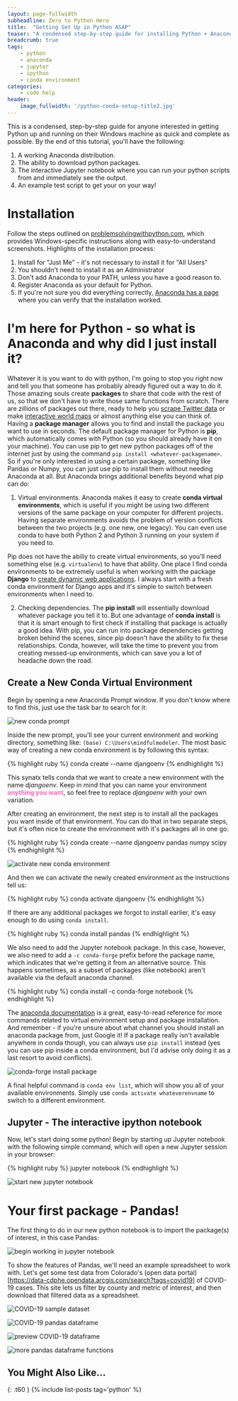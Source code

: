 ```yaml
---
layout: page-fullwidth
subheadline: Zero to Python Hero
title:  "Getting Set Up in Python ASAP"
teaser: "A condensed step-by-step guide for installing Python + Anaconda in Windows."
breadcrumb: true
tags:
    - python
    - anaconda
    - jupyter
    - ipython
    - conda environment
categories:
    - code help
header:
    image_fullwidth: '/python-conda-setup-title2.jpg'
---
```


This is a condensed, step-by-step guide for anyone interested in getting Python up and running on their Windows machine as quick and complete as possible. By the end of this tutorial, you'll have the following: 

1. A working Anaconda distribution. 
2. The ability to download python packages. 
3. The interactive Jupyter notebook where you can run your python scripts from and immediately see the output. 
4. An example test script to get your on your way!

# Installation
Follow the steps outlined on [problemsolvingwithpython.com](https://problemsolvingwithpython.com/01-Orientation/01.03-Installing-Anaconda-on-Windows/), which provides Windows-specific instructions along with easy-to-understand screenshots. Highlights of the installation process:
1. Install for "Just Me" - it's not necessary to install it for "All Users"
2. You shouldn't need to install it as an Administrator
3. Don't add Anaconda to your PATH, unless you have a good reason to. 
4. Register Anaconda as your default for Python. 
5. If you're not sure you did everything correctly, [Anaconda has a page](https://docs.anaconda.com/anaconda/install/verify-install/) where you can verify that the installation worked.  


# I'm here for Python - so what is Anaconda and why did I just install it?
Whatever it is you want to do with python, I'm going to stop you right now and tell you that someone has probably already figured out a way to do it. Those amazing souls create **packages** to share that code with the rest of us, so that we don't have to write those same functions from scratch. There are zillions of packages out there, ready to help you [scrape Twitter data](https://pypi.org/project/twitterscraper/0.2.7/) or make [interactive world maps](https://docs.bokeh.org/en/latest/index.html) or almost anything else you can think of. Having a **package manager** allows you to find and install the package you want to use in seconds. The default package manager for Python is **pip**, which automatically comes with Python (so you should already have it on your machine). You can use pip to get new python packages off of the internet just by using the command `pip install <whatever-packagename>`. So if you're only interested in using a certain package, something like Pandas or Numpy, you can just use pip to install them without needing Anaconda at all. But Anaconda brings additional benefits beyond what pip can do:

1. Virtual environments. Anaconda makes it easy to create **conda virtual environments**, which is useful if you might be using two different versions of the same package on your computer for different projects. Having separate environments avoids the problem of version conflicts between the two projects (e.g. one new, one legacy). You can even use conda to have both Python 2 and Python 3 running on your system if you need to. 

Pip does not have the abiliy to create virtual environments, so you'll need something else (e.g. `virtualenv`) to have that ability. One place I find conda environments to be extremely useful is when working with the package **Django** to [create dynamic web applications](tutorial/django-infectious-disease-app/). I always start with a fresh conda environment for Django apps and it's simple to switch between environments when I need to.

2. Checking dependencies. The **pip install** will essentially download whatever package you tell it to. But one advantage of **conda install** is that it is smart enough to first check if installing that package is actually a good idea. With pip, you can run into package dependencies getting broken behind the scenes, since pip doesn't have the ability to fix these relationships. Conda, however, will take the time to prevent you from creating messed-up environments, which can save you a lot of headache down the road. 





## Create a New Conda Virtual Environment
Begin by opening a new Anaconda Prompt window. If you don't know where to find this, just use the task bar to search for it: 

![new conda prompt]({{site.baseurl}}/images/new-conda-prompt.jpg)

Inside the new prompt, you'll see your current environment and working directory, something like: ```(base) C:\Users\mindfulmodeler```. The most basic way of creating a new conda environment is by following this syntax:

{% highlight ruby %}
conda create --name djangoenv
{% endhighlight %}

This synatx tells conda that we want to create a new environment with the name *djangoenv*. Keep in mind that you can name your environment <span style="color:hotpink">**anything you want**</span>, so feel free to replace *djangoenv* with your own variation. 

After creating an environment, the next step is to install all the packages you want inside of that environment. You can do that in two separate steps, but it's often nice to create the environment with it's packages all in one go:

{% highlight ruby %}
conda create --name djangoenv pandas numpy scipy
{% endhighlight %}

![activate new conda environment]({{site.baseurl}}/images/activate-new-conda-env.jpg)


And then we can activate the newly created environment as the instructions tell us:

{% highlight ruby %}
conda activate djangoenv
{% endhighlight %}

If there are any additional packages we forgot to install earlier, it's easy enough to do using `conda install`.

{% highlight ruby %}
conda install pandas
{% endhighlight %}


We also need to add the Jupyter notebook package. In this case, however, we also need to add a `-c conda-forge` prefix before the package name, which indicates that we're getting it from an alternative source. This happens sometimes, as a subset of packages (like notebook) aren't available via the default anaconda channel.

{% highlight ruby %}
conda install -c conda-forge notebook
{% endhighlight %}

The [anaconda documentation](https://docs.conda.io/projects/conda/en/latest/user-guide/tasks/manage-environments.html#creating-an-environment-with-commands) is a great, easy-to-read reference for more commands related to virtual environment setup and package installation. And remember - if you're unsure about what channel you should install an anaconda package from, just Google it! If a package really isn't available anywhere in conda though, you can always use `pip install` instead (yes you can use pip inside a conda environment, but I'd advise only doing it as a last resort to avoid conflicts).

![conda-forge install package]({{site.baseurl}}/images/conda-install-package.jpg)


A final helpful command is ```conda env list```, which will show you all of your available environments. Simply use ```conda activate whateverenvname``` to switch to a different environment. 


## Jupyter - The interactive ipython notebook
Now, let's start doing some python! Begin by starting up Jupyter notebook with the following simple command, which will open a new Jupyter session in your browser:

{% highlight ruby %}
jupyter notebook
{% endhighlight %}

![start new jupyter notebook]({{site.baseurl}}/images/new-jupyter-notebook.jpg)


# Your first package - Pandas!
The first thing to do in our new python notebook is to import the package(s) of interest, in this case Pandas:

![begin working in jupyter notebook]({{site.baseurl}}/images/begin-jupyter.jpg)

To show the features of Pandas, we'll need an example spreadsheet to work with. Let's get some test data from Colorado's (open data portal)[https://data-cdphe.opendata.arcgis.com/search?tags=covid19] of COVID-19 cases. This site lets us filter by county and metric of interest, and then download that filtered data as a spreadsheet. 


![COVID-19 sample dataset]({{site.baseurl}}/images/sample-co-covid-data.jpg)


![COVID-19 pandas dataframe]({{site.baseurl}}/images/first-pandas-df-covid.jpg)

![preview COVID-19 dataframe]({{site.baseurl}}/images/df-head-covid.jpg)


![more pandas dataframe functions]({{site.baseurl}}/images/more-pandas-fns.jpg)

## You Might Also Like...
{: .t60 }
{% include list-posts tag='python' %}